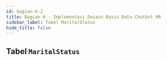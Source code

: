 ```yaml
---
id: bagian-6-2
title: Bagian 6 - Implementasi Desain Basis Data Chatbot HR
sidebar_label: Tabel MaritalStatus
hide_title: false
---
```

## Tabel `MaritalStatus`
